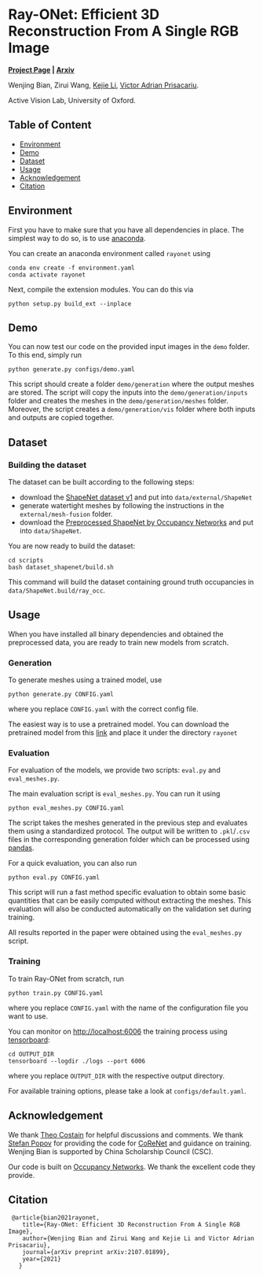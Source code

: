 # Ray-ONet: Efficient 3D Reconstruction From A Single RGB Image
**[Project Page](https://rayonet.active.vision/) | [Arxiv](http://arxiv.org/abs/2107.01899)**

Wenjing Bian, 
Zirui Wang, 
[Kejie Li](https://likojack.github.io/kejieli/#/home), 
[Victor Adrian Prisacariu](http://www.robots.ox.ac.uk/~victor/). 

Active Vision Lab, University of Oxford.


## Table of Content
- [Environment](#Environment)
- [Demo](#Demo)
- [Dataset](#Dataset)
- [Usage](#Usage)
- [Acknowledgement](#Acknowledgement)
- [Citation](#citation)

## Environment
First you have to make sure that you have all dependencies in place.
The simplest way to do so, is to use [anaconda](https://www.anaconda.com/). 

You can create an anaconda environment called `rayonet` using
```
conda env create -f environment.yaml
conda activate rayonet
```

Next, compile the extension modules.
You can do this via
```
python setup.py build_ext --inplace
```

## Demo

You can now test our code on the provided input images in the `demo` folder.
To this end, simply run
```
python generate.py configs/demo.yaml
```
This script should create a folder `demo/generation` where the output meshes are stored.
The script will copy the inputs into the `demo/generation/inputs` folder and creates the meshes in the `demo/generation/meshes` folder.
Moreover, the script creates a `demo/generation/vis` folder where both inputs and outputs are copied together.

## Dataset

### Building the dataset
The dataset can be built according to the following steps:
* download the [ShapeNet dataset v1](https://www.shapenet.org/) and put into `data/external/ShapeNet`
* generate watertight meshes by following the instructions in the `external/mesh-fusion` folder. 
* download the [Preprocessed ShapeNet by Occupancy Networks](https://s3.eu-central-1.amazonaws.com/avg-projects/occupancy_networks/data/dataset_small_v1.1.zip) and put into `data/ShapeNet`.

You are now ready to build the dataset:
```
cd scripts
bash dataset_shapenet/build.sh
``` 

This command will build the dataset containing ground truth occupancies in `data/ShapeNet.build/ray_occ`.

## Usage
When you have installed all binary dependencies and obtained the preprocessed data, you are ready to train new models from scratch.
### Generation
To generate meshes using a trained model, use
```
python generate.py CONFIG.yaml
```
where you replace `CONFIG.yaml` with the correct config file.

The easiest way is to use a pretrained model.
You can download the pretrained model from this [link](https://drive.google.com/file/d/13bqvif27cNJJ5SzNtM4quttLoEy08pfH/view?usp=sharing) 
and place it under the directory `rayonet`

### Evaluation
For evaluation of the models, we provide two scripts: `eval.py` and `eval_meshes.py`.

The main evaluation script is `eval_meshes.py`.
You can run it using
```
python eval_meshes.py CONFIG.yaml
```
The script takes the meshes generated in the previous step and evaluates them using a standardized protocol.
The output will be written to `.pkl`/`.csv` files in the corresponding generation folder which can be processed using [pandas](https://pandas.pydata.org/).

For a quick evaluation, you can also run
```
python eval.py CONFIG.yaml
```
This script will run a fast method specific evaluation to obtain some basic quantities that can be easily computed without extracting the meshes.
This evaluation will also be conducted automatically on the validation set during training.

All results reported in the paper were obtained using the `eval_meshes.py` script.

### Training
To train Ray-ONet from scratch, run
```
python train.py CONFIG.yaml
```
where you replace `CONFIG.yaml` with the name of the configuration file you want to use.

You can monitor on <http://localhost:6006> the training process using [tensorboard](https://www.tensorflow.org/guide/summaries_and_tensorboard):
```
cd OUTPUT_DIR
tensorboard --logdir ./logs --port 6006
```
where you replace `OUTPUT_DIR` with the respective output directory.

For available training options, please take a look at `configs/default.yaml`.
## Acknowledgement
We thank [Theo Costain](https://www.robots.ox.ac.uk/~costain/) for helpful discussions and comments. We thank [Stefan Popov](https://www.popov.im/) for providing the code for 
[CoReNet](https://arxiv.org/abs/2004.12989) and guidance on training. Wenjing Bian is supported by China Scholarship Council (CSC).
 
Our code is built on [Occupancy Networks](https://github.com/autonomousvision/occupancy_networks). We thank the excellent code they provide.

## Citation
```
 @article{bian2021rayonet,
	title={Ray-ONet: Efficient 3D Reconstruction From A Single RGB Image}, 
	author={Wenjing Bian and Zirui Wang and Kejie Li and Victor Adrian Prisacariu},
	journal={arXiv preprint arXiv:2107.01899},
	year={2021}
   }
```